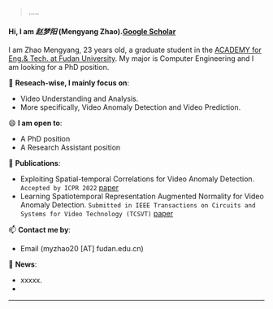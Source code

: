 > .....


#### Hi, I am *赵梦阳* (Mengyang Zhao).[Google Scholar](https://scholar.google.cz/citations?hl=zh-CN&user=SdWMyyEAAAAJ/)
I am Zhao Mengyang, 23 years old, a graduate student in the [ACADEMY for Eng.& Tech. at Fudan University](http://faet.fudan.edu.cn/). My major is Computer Engineering and I am looking for a PhD position. 

🔭 **Reseach-wise, I mainly focus on**:

- Video Understanding and Analysis.
- More specifically, Video Anomaly Detection and Video Prediction.

😄 **I am open to**:

- A PhD position
- A Research Assistant position


🌱 **Publications**:
- Exploiting Spatial-temporal Correlations for Video Anomaly Detection. `Accepted by ICPR 2022` [paper](https://arxiv.org/abs)
- Learning Spatiotemporal Representation Augmented Normality for Video Anomaly Detection.  `Submitted in IEEE Transactions on Circuits and Systems for Video Technology (TCSVT)` [paper](https://arxiv.org/abs/)

📫 **Contact me by**:
- Email (myzhao20 [AT] fudan.edu.cn)


💬 **News**:
- xxxxx.
- 

----

